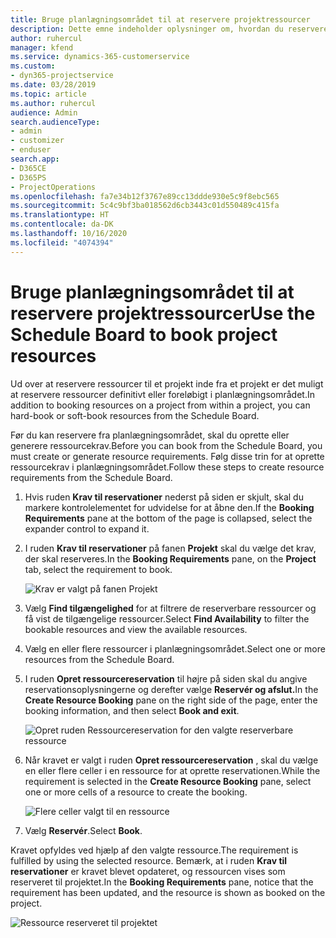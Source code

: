 ```yaml
---
title: Bruge planlægningsområdet til at reservere projektressourcer
description: Dette emne indeholder oplysninger om, hvordan du reserverer ressourcer.
author: ruhercul
manager: kfend
ms.service: dynamics-365-customerservice
ms.custom:
- dyn365-projectservice
ms.date: 03/28/2019
ms.topic: article
ms.author: ruhercul
audience: Admin
search.audienceType:
- admin
- customizer
- enduser
search.app:
- D365CE
- D365PS
- ProjectOperations
ms.openlocfilehash: fa7e34b12f3767e89cc13ddde930e5c9f8ebc565
ms.sourcegitcommit: 5c4c9bf3ba018562d6cb3443c01d550489c415fa
ms.translationtype: HT
ms.contentlocale: da-DK
ms.lasthandoff: 10/16/2020
ms.locfileid: "4074394"
---
```

# <a name="use-the-schedule-board-to-book-project-resources"></a><span data-ttu-id="93ca4-103">Bruge planlægningsområdet til at reservere projektressourcer</span><span class="sxs-lookup"><span data-stu-id="93ca4-103">Use the Schedule Board to book project resources</span></span>

<span data-ttu-id="93ca4-104">Ud over at reservere ressourcer til et projekt inde fra et projekt er det muligt at reservere ressourcer definitivt eller foreløbigt i planlægningsområdet.</span><span class="sxs-lookup"><span data-stu-id="93ca4-104">In addition to booking resources on a project from within a project, you can hard-book or soft-book resources from the Schedule Board.</span></span>

<span data-ttu-id="93ca4-105">Før du kan reservere fra planlægningsområdet, skal du oprette eller generere ressourcekrav.</span><span class="sxs-lookup"><span data-stu-id="93ca4-105">Before you can book from the Schedule Board, you must create or generate resource requirements.</span></span> <span data-ttu-id="93ca4-106">Følg disse trin for at oprette ressourcekrav i planlægningsområdet.</span><span class="sxs-lookup"><span data-stu-id="93ca4-106">Follow these steps to create resource requirements from the Schedule Board.</span></span>

1. <span data-ttu-id="93ca4-107">Hvis ruden **Krav til reservationer** nederst på siden er skjult, skal du markere kontrolelementet for udvidelse for at åbne den.</span><span class="sxs-lookup"><span data-stu-id="93ca4-107">If the **Booking Requirements** pane at the bottom of the page is collapsed, select the expander control to expand it.</span></span>
2. <span data-ttu-id="93ca4-108">I ruden **Krav til reservationer** på fanen **Projekt** skal du vælge det krav, der skal reserveres.</span><span class="sxs-lookup"><span data-stu-id="93ca4-108">In the **Booking Requirements** pane, on the **Project** tab, select the requirement to book.</span></span>

    ![Krav er valgt på fanen Projekt](media/Resource-Management-image73.png)

3. <span data-ttu-id="93ca4-110">Vælg **Find tilgængelighed** for at filtrere de reserverbare ressourcer og få vist de tilgængelige ressourcer.</span><span class="sxs-lookup"><span data-stu-id="93ca4-110">Select **Find Availability** to filter the bookable resources and view the available resources.</span></span> 
4. <span data-ttu-id="93ca4-111">Vælg en eller flere ressourcer i planlægningsområdet.</span><span class="sxs-lookup"><span data-stu-id="93ca4-111">Select one or more resources from the Schedule Board.</span></span> 
5. <span data-ttu-id="93ca4-112">I ruden **Opret ressourcereservation** til højre på siden skal du angive reservationsoplysningerne og derefter vælge **Reservér og afslut.**</span><span class="sxs-lookup"><span data-stu-id="93ca4-112">In the **Create Resource Booking** pane on the right side of the page, enter the booking information, and then select **Book and exit**.</span></span>

    ![Opret ruden Ressourcereservation for den valgte reserverbare ressource](media/Resource-Management-image74.png)

6. <span data-ttu-id="93ca4-114">Når kravet er valgt i ruden **Opret ressourcereservation** , skal du vælge en eller flere celler i en ressource for at oprette reservationen.</span><span class="sxs-lookup"><span data-stu-id="93ca4-114">While the requirement is selected in the **Create Resource Booking** pane, select one or more cells of a resource to create the booking.</span></span>

    ![Flere celler valgt til en ressource](media/Resource-Management-image75.png)

7. <span data-ttu-id="93ca4-116">Vælg **Reservér**.</span><span class="sxs-lookup"><span data-stu-id="93ca4-116">Select **Book**.</span></span>

<span data-ttu-id="93ca4-117">Kravet opfyldes ved hjælp af den valgte ressource.</span><span class="sxs-lookup"><span data-stu-id="93ca4-117">The requirement is fulfilled by using the selected resource.</span></span> <span data-ttu-id="93ca4-118">Bemærk, at i ruden **Krav til reservationer** er kravet blevet opdateret, og ressourcen vises som reserveret til projektet.</span><span class="sxs-lookup"><span data-stu-id="93ca4-118">In the **Booking Requirements** pane, notice that the requirement has been updated, and the resource is shown as booked on the project.</span></span>

![Ressource reserveret til projektet](media/Resource-Management-image76.png)
